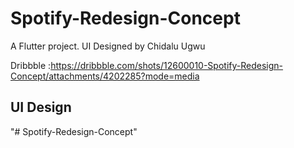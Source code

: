 # Spotify-Redesign-Concept

A Flutter project.
UI Designed by Chidalu Ugwu

Dribbble :https://dribbble.com/shots/12600010-Spotify-Redesign-Concept/attachments/4202285?mode=media

## UI Design

<!-- <img src="assets/ui/WeatherUi.jpg" height="500em" /> -->

<!-- ## Screenshots form Device -->

<!-- <table>
<td>
<img src="assets/screenshots/flutter_01.jpeg/" height="500em" />
</td>
<td>
<img src="assets/screenshots/flutter_02.jpeg/" height="500em" />
</td>
</table> -->

"# Spotify-Redesign-Concept"
